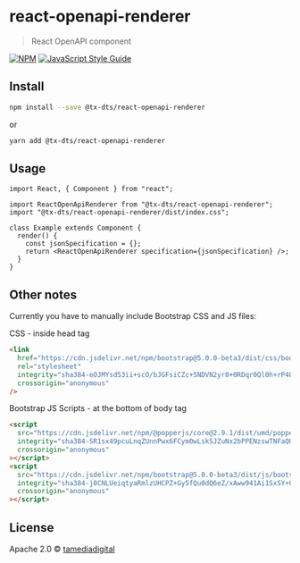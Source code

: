# react-openapi-renderer

> React OpenAPI component

[![NPM](https://img.shields.io/npm/v/@tx-dts/react-openapi-renderer.svg)](https://www.npmjs.com/package/@tx-dts/react-openapi-renderer)
[![JavaScript Style Guide](https://img.shields.io/badge/code_style-standard-brightgreen.svg)](https://standardjs.com)

## Install

```bash
npm install --save @tx-dts/react-openapi-renderer
```

or

```bash
yarn add @tx-dts/react-openapi-renderer
```

## Usage

```tsx
import React, { Component } from "react";

import ReactOpenApiRenderer from "@tx-dts/react-openapi-renderer";
import "@tx-dts/react-openapi-renderer/dist/index.css";

class Example extends Component {
  render() {
    const jsonSpecification = {};
    return <ReactOpenApiRenderer specification={jsonSpecification} />;
  }
}
```

## Other notes

Currently you have to manually include Bootstrap CSS and JS files:

CSS - inside head tag

```html
<link
  href="https://cdn.jsdelivr.net/npm/bootstrap@5.0.0-beta3/dist/css/bootstrap.min.css"
  rel="stylesheet"
  integrity="sha384-eOJMYsd53ii+scO/bJGFsiCZc+5NDVN2yr8+0RDqr0Ql0h+rP48ckxlpbzKgwra6"
  crossorigin="anonymous"
/>
```

Bootstrap JS Scripts - at the bottom of body tag

```html
<script
  src="https://cdn.jsdelivr.net/npm/@popperjs/core@2.9.1/dist/umd/popper.min.js"
  integrity="sha384-SR1sx49pcuLnqZUnnPwx6FCym0wLsk5JZuNx2bPPENzswTNFaQU1RDvt3wT4gWFG"
  crossorigin="anonymous"
></script>
<script
  src="https://cdn.jsdelivr.net/npm/bootstrap@5.0.0-beta3/dist/js/bootstrap.min.js"
  integrity="sha384-j0CNLUeiqtyaRmlzUHCPZ+Gy5fQu0dQ6eZ/xAww941Ai1SxSY+0EQqNXNE6DZiVc"
  crossorigin="anonymous"
></script>
```

## License

Apache 2.0 © [tamediadigital](https://github.com/tamediadigital)
